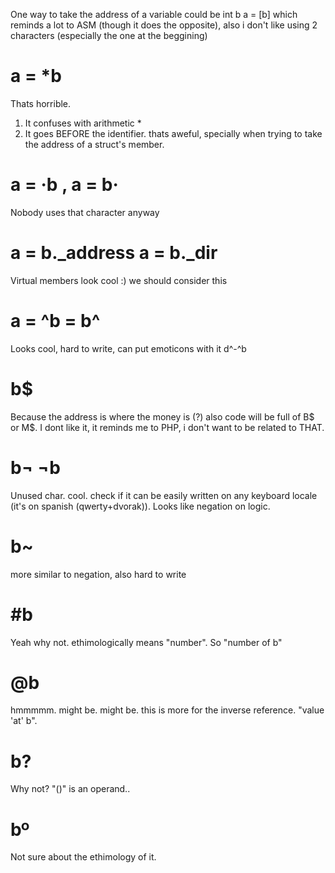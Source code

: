 One way to take the address of a variable could be 
	int b
	a = [b]
which reminds a lot to ASM (though it does the opposite), 
also i don't like using 2 characters (especially the one at the beggining)

# a = *b 
Thats horrible.
1) It confuses with arithmetic *
2) It goes BEFORE the identifier. thats aweful, specially when trying 
to take the address of a struct's member.

# a = ·b , a = b·
Nobody uses that character anyway

# a = b._address a = b._dir
Virtual members look cool :) we should consider this

# a = ^b = b^ 
Looks cool, hard to write, can put emoticons with it d^-^b

# b$
Because the address is where the money is (?) also code will be full
of B$ or M$. I dont like it, it reminds me to PHP, i don't want to be
related to THAT.

# b¬ ¬b
Unused char. cool. check if it can be easily written on any keyboard 
locale (it's on spanish (qwerty+dvorak)). Looks like negation on 
logic.

# b~ 
more similar to negation, also hard to write

# #b
Yeah why not. ethimologically means "number". So "number of b"

# @b 
hmmmmm. might be. might be. this is more for the inverse reference. 
"value 'at' b".

# b? 
Why not? "()" is an operand..

# bº
Not sure about the ethimology of it. 
